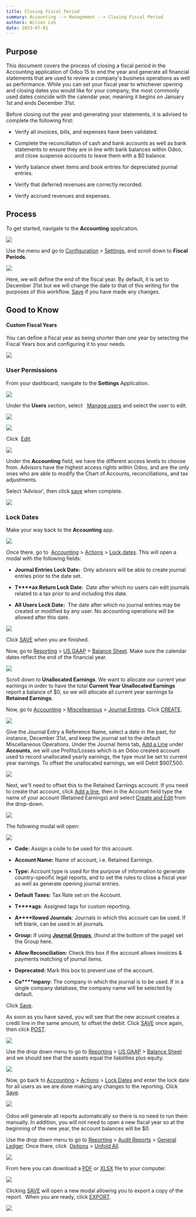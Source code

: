 ```yaml
---
title: Closing Fiscal Period
summary: Accounting --> Management --> Closing Fiscal Period
authors: Wilson Loh
date: 2023-07-01
---
```


## **Purpose**

This document covers the process of closing a fiscal period in the Accounting application of Odoo 15 to end the year and generate all financial statements that are used to review a company's business operations as well as performance. While you can set your fiscal year to whichever opening and closing dates you would like for your company, the most commonly used dates coincide with the calendar year, meaning it begins on January 1st and ends December 31st.

Before closing out the year and generating your statements, it is advised to complete the following first:

-   Verify all invoices, bills, and expenses have been validated. 
    
-   Complete the reconciliation of cash and bank accounts as well as bank statements to ensure they are in line with bank balances within Odoo, and close suspense accounts to leave them with a $0 balance. 
    
-   Verify balance sheet items and book entries for depreciated journal entries. 
    
-   Verify that deferred revenues are correctly recorded. 
    
-   Verify accrued revenues and expenses. 
    

## **Process**

To get started, navigate to the **Accounting** application. 

![](https://hibou.io/web/image/76237/hibou15-accounting-app.jpg?access_token=8fd00263-a547-4dd1-9a95-eca874609a74)

Use the menu and go to [Configuration](https://hibou.io/docs/accounting-3/closing-fiscal-period-to-end-the-year-1540#) > [Settings](https://hibou.io/docs/accounting-3/closing-fiscal-period-to-end-the-year-1540#), and scroll down to **Fiscal Periods**. 

![](https://hibou.io/web/image/76238/fiscal-period-v15.png?access_token=f96703e8-fe4b-4076-8140-f94034682102)

Here, we will define the end of the fiscal year. By default, it is set to December 31st but we will change the date to that of this writing for the purposes of this workflow. [Save](https://hibou.io/docs/accounting-3/closing-fiscal-period-to-end-the-year-1540#) if you have made any changes. 

## Good to Know

#### Custom Fiscal Years

You can define a fiscal year as being shorter than one year by selecting the Fiscal Years box and configuring it to your needs.  

![](https://hibou.io/web/image/66622/Accountingv14-fiscal-years.png?access_token=fd7bfa75-ad99-4edf-bd87-23023e9545c9)  

### User Permissions

From your dashboard, navigate to the **Settings** Application. 

![](https://hibou.io/web/image/76239/hibou15-settings-app.jpg?access_token=ab36f038-a875-4e55-8927-f415e90c9999)  

Under the **Users** section, select   [Manage users](https://hibou.io/docs/accounting-3/closing-fiscal-period-to-end-the-year-1540#) and select the user to edit.

![](https://hibou.io/web/image/66618/Accountingv14-manage-users.png?access_token=d9d153d7-64a3-4bea-9a8c-419f5a03de7d)  

![](https://hibou.io/web/image/76240/select-user-v15.png?access_token=dfac1eca-6062-4322-9e5e-6fb4d471745d)  

Click  [Edit](https://hibou.io/docs/accounting-3/closing-fiscal-period-to-end-the-year-1540#).

![](https://hibou.io/web/image/76241/edit-contact-v15.png?access_token=90aad974-11ce-48e4-b4c3-11f3984a574b)  

Under the **Accounting** field, we have the different access levels to choose from. Advisors have the highest access rights within Odoo, and are the only ones who are able to modify the Chart of Accounts, reconciliations, and tax adjustments.

Select 'Advisor', then click [save](https://hibou.io/docs/accounting-3/closing-fiscal-period-to-end-the-year-1540#) when complete.

![](https://hibou.io/web/image/76242/save-contact-permissions-v15.png?access_token=99909cf4-3394-4635-963b-a1d7f834f04a)  

### Lock Dates

Make your way back to the **Accounting** app.

![](https://hibou.io/web/image/76243/hibou15-accounting-app.jpg?access_token=89da00e6-7398-4a67-91e0-7c39a95cb980)  

Once there, go to  [Accounting](https://hibou.io/docs/accounting-3/closing-fiscal-period-to-end-the-year-1540#) > [Actions](https://hibou.io/docs/accounting-3/closing-fiscal-period-to-end-the-year-1540#) > [Lock dates](https://hibou.io/docs/accounting-3/closing-fiscal-period-to-end-the-year-1540#). This will open a modal with the following fields:

-   **Journal Entries Lock Date:**  Only advisors will be able to create journal entries prior to the date set. 
    
-   **T****ax Return Lock Date**:  Date after which no users can edit journals related to a tax prior to and including this date.
    
-   **All Users Lock Date:**  The date after which no journal entries may be created or modified by any user. No accounting operations will be allowed after this date.
    

![](https://hibou.io/web/image/76244/lock-fiscal-period-v15.png?access_token=397bb12e-c848-4eaf-84d9-8af9c6ad8da9)  

Click [SAVE](https://hibou.io/docs/accounting-3/closing-fiscal-period-to-end-the-year-1540#) when you are finished. 

Now, go to [Reporting](https://hibou.io/docs/accounting-3/closing-fiscal-period-to-end-the-year-1540#) > [US GAAP](https://hibou.io/docs/accounting-3/closing-fiscal-period-to-end-the-year-1540#) > [Balance Sheet](https://hibou.io/docs/accounting-3/closing-fiscal-period-to-end-the-year-1540#). Make sure the calendar dates reflect the end of the financial year. 

![](https://hibou.io/web/image/67622/Accountingv14-unallocated%20earnings.png?access_token=31095295-766b-422a-b01c-a85c124e5c9b)  

Scroll down to **Unallocated Earnings**. We want to allocate our current year earnings in order to have the total **Current Year Unallocated Earnings** report a balance of $0, so we will allocate all current year earnings to **Retained Earnings**.

Now, go to [Accounting](https://hibou.io/docs/accounting-3/closing-fiscal-period-to-end-the-year-1540#) > [Miscelleanous](https://hibou.io/docs/accounting-3/closing-fiscal-period-to-end-the-year-1540#) > [Journal Entries](https://hibou.io/docs/accounting-3/closing-fiscal-period-to-end-the-year-1540#). Click [CREATE](https://hibou.io/docs/accounting-3/closing-fiscal-period-to-end-the-year-1540#).

![](https://hibou.io/web/image/76248/create-a-journal-entry-v15.png?access_token=c0b8968a-6f4e-4e70-9cd2-6b83de7e82f3)  

Give the Journal Entry a Reference Name, select a date in the past, for instance, December 31st, and keep the journal set to the default Miscellaneous Operations. Under the Journal Items tab, [Add a Line](https://hibou.io/docs/accounting-3/closing-fiscal-period-to-end-the-year-1540#) under **Accounts**, we will use Profits/Losses which is an Odoo created account used to record unallocated yearly earnings, the type must be set to current year earnings. To offset the unallocated earnings, we will Debit $907,500. 

![](https://hibou.io/web/image/67626/Acocuntingv14-create-journal-entry.png?access_token=53d0ebc7-28e9-42dd-969e-abd700bd83ee)  

Next, we'll need to offset this to the Retained Earnings account. If you need to create that account, click [Add a line](https://hibou.io/docs/accounting-3/closing-fiscal-period-to-end-the-year-1540#), then in the Account field type the name of your account (Retained Earnings) and select [Create and Edit](https://hibou.io/docs/accounting-3/closing-fiscal-period-to-end-the-year-1540#) from the drop-down.

![](https://hibou.io/web/image/76246/create-and-edit-account-v15.png?access_token=4ad19322-4e9b-43e0-a778-ff9a1a6b763a)  

The following modal will open: 

![](https://hibou.io/web/image/76247/save-retained-earnings-account-v15.png?access_token=a7a4339c-8c61-4c12-9e99-0f5021fd5cfc)  

-   **Code:** Assign a code to be used for this account.
    
-   **Account Name:** Name of account, i.e. Retained Earnings.
    
-   **Type:** Account type is used for the purpose of information to generate country-specific legal reports, and to set the rules to close a fiscal year as well as generate opening journal entries. 
    
-   **Default Taxes:** Tax Rate set on the Account.  
    
-   **T****ags**: Assigned tags for custom reporting.
    
-   **A****llowed Journals**: Journals in which this account can be used. If left blank, can be used in all journals. 
    
-   **Group:** If using **[Journal Groups](https://hibou.io/docs/accounting-3/journals-85/ver/15-0-28)**, (found at the bottom of the page) set the Group here. 
    
-   **Allow Reconciliation:** Check this box if the account allows invoices & payments matching of journal items.
    
-   **Deprecated:** Mark this box to prevent use of the account. 
    
-   **Co****mpany**: The company in which the journal is to be used. If in a single company database, the company name will be selected by default. 
    

Click [Save](https://hibou.io/docs/accounting-3/closing-fiscal-period-to-end-the-year-1540#).

As soon as you have saved, you will see that the new account creates a credit line in the same amount, to offset the debit. Click [SAVE](https://hibou.io/docs/accounting-3/closing-fiscal-period-to-end-the-year-1540#) once again, then click [POST](https://hibou.io/docs/accounting-3/closing-fiscal-period-to-end-the-year-1540#).

![](https://hibou.io/web/image/67629/Accountingv14-post-journal-entry.png?access_token=d519ced4-c83e-4b33-80cb-e38205d6bea0)  

Use the drop down menu to go to [Reporting](https://hibou.io/docs/accounting-3/closing-fiscal-period-to-end-the-year-1540#) > [US GAAP](https://hibou.io/docs/accounting-3/closing-fiscal-period-to-end-the-year-1540#) > [Balance Sheet](https://hibou.io/docs/accounting-3/closing-fiscal-period-to-end-the-year-1540#) and we should see that the assets equal the liabilities plus equity.

![](https://hibou.io/web/image/67631/Accountingv14-balanced-ledger.png?access_token=f5257ac4-3564-4056-815c-5620ce9e6c16)  

Now, go back to [Accounting](https://hibou.io/docs/accounting-3/closing-fiscal-period-to-end-the-year-1540#) > [Actions](https://hibou.io/docs/accounting-3/closing-fiscal-period-to-end-the-year-1540#) > [Lock Dates](https://hibou.io/docs/accounting-3/closing-fiscal-period-to-end-the-year-1540#) and enter the lock date for all users as we are done making any changes to the reporting. Click [Save](https://hibou.io/docs/accounting-3/closing-fiscal-period-to-end-the-year-1540#). 

![](https://hibou.io/web/image/76249/save-lock-dates-v15.png?access_token=8f559e0c-7ec0-4feb-b91b-98c00527324a) 

Odoo will generate all reports automatically so there is no need to run them manually. In addition, you will not need to open a new fiscal year so at the beginning of the new year, the account balances will be $0. 

Use the drop down menu to go to [Reporting](https://hibou.io/docs/accounting-3/closing-fiscal-period-to-end-the-year-1540#) > [Audit Reports](https://hibou.io/docs/accounting-3/closing-fiscal-period-to-end-the-year-1540#) > [General Ledger](https://hibou.io/docs/accounting-3/closing-fiscal-period-to-end-the-year-1540#). Once there, click  [Options](https://hibou.io/docs/accounting-3/closing-fiscal-period-to-end-the-year-1540#) > [Unfold All](https://hibou.io/docs/accounting-3/closing-fiscal-period-to-end-the-year-1540#).

![](https://hibou.io/web/image/76250/unfold-general-ledger-v15.png?access_token=fbff77b0-26c3-406d-8e84-9621224624aa)  

From here you can download a [PDF](https://hibou.io/docs/accounting-3/closing-fiscal-period-to-end-the-year-1540#) or [XLSX](https://hibou.io/docs/accounting-3/closing-fiscal-period-to-end-the-year-1540#) file to your computer. 

![](https://hibou.io/web/image/76251/save-audit-reports-v15.png?access_token=279981e3-3426-4a5a-bfdb-b8f172488ceb)  

Clicking [SAVE](https://hibou.io/docs/accounting-3/closing-fiscal-period-to-end-the-year-1540/ver/15-0-28#) will open a new modal allowing you to export a copy of the report.  When you are ready, click [EXPORT](https://hibou.io/docs/accounting-3/closing-fiscal-period-to-end-the-year-1540#).  

![](https://hibou.io/web/image/76252/general-ledger-report-v15.png?access_token=d6b76a1a-f32b-40c5-8c13-9a0b62ec144c)